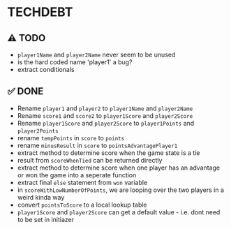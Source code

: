 #  TECHDEBT

## ⚠️ TODO
- `player1Name` and `player2Name` never seem to be unused
- is the hard coded name 'player1' a bug? 
- extract conditionals

 
## ✅ DONE
- Rename `player1` and `player2` to `player1Name` and `player2Name`
- Rename `score1` and `score2` to `player1Score` and `player2Score`
- Rename `player1Score` and `player2Score` to `player1Points` and `player2Points` 
- rename `tempPoints` in `score` to `points`
- rename `minusResult` in `score` to `pointsAdvantagePlayer1`
- extract method to determine score when the game state is a tie
- result from `scoreWhenTied` can be returned directly
- extract method to determine score when one player has an advantage or won the game into a seperate function
- extract final `else` statement from `won` variable
- in `scoreWithLowNumberOfPoints`, we are looping over the two players in a weird kinda way
- convert `pointsToScore` to a local lookup table
- `player1Score` and `player2Score` can get a default value - i.e. dont need to be set in initiazer